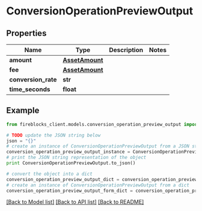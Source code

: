 # ConversionOperationPreviewOutput


## Properties

Name | Type | Description | Notes
------------ | ------------- | ------------- | -------------
**amount** | [**AssetAmount**](AssetAmount.md) |  | 
**fee** | [**AssetAmount**](AssetAmount.md) |  | 
**conversion_rate** | **str** |  | 
**time_seconds** | **float** |  | 

## Example

```python
from fireblocks_client.models.conversion_operation_preview_output import ConversionOperationPreviewOutput

# TODO update the JSON string below
json = "{}"
# create an instance of ConversionOperationPreviewOutput from a JSON string
conversion_operation_preview_output_instance = ConversionOperationPreviewOutput.from_json(json)
# print the JSON string representation of the object
print ConversionOperationPreviewOutput.to_json()

# convert the object into a dict
conversion_operation_preview_output_dict = conversion_operation_preview_output_instance.to_dict()
# create an instance of ConversionOperationPreviewOutput from a dict
conversion_operation_preview_output_form_dict = conversion_operation_preview_output.from_dict(conversion_operation_preview_output_dict)
```
[[Back to Model list]](../README.md#documentation-for-models) [[Back to API list]](../README.md#documentation-for-api-endpoints) [[Back to README]](../README.md)


